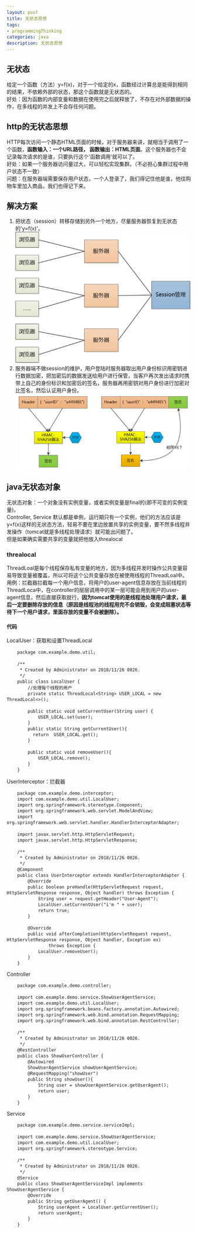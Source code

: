 ```yaml
---
layout: post
title: 无状态思想
tags:
- programmingThinking
categories: java
description: 无状态思想
---
```

## 无状态
给定一个函数（方法）y=f(x)，对于一个给定的x，函数经过计算总是能得到相同的结果，不依赖外部的状态，那这个函数就是无状态的。  
好处：因为函数的内部变量和数据在使用完之后就释放了，不存在对外部数据的操作，在多线程的并发上不会存任何问题。


<!-- more -->

## http的无状态思想
HTTP每次访问一个静态HTML页面的时候，对于服务器来讲，就相当于调用了一个函数，**函数输入：一个URL路径， 函数输出：HTML页面**。这个服务器也不会记录每次请求的是谁，只要执行这个'函数调用'就可以了。  
好处：如果一个服务器访问量过大，可以轻松实现集群。（不必担心集群过程中用户状态不一致）  
问题：在服务器端需要保存用户状态，一个人登录了，我们得记住他是谁，他往购物车里加入商品，我们也得记下来。  
## 解决方案
1. 把状态（session）转移存储到另外一个地方，尽量服务器恢复到无状态的'y=f(x)'。  
![session转移](\assets\img\Stateless_1.jpg)
1. 服务器端不做session的维护，用户登陆时服务器取出用户身份标识用密钥进行数据加密，把加密后的数据发送给用户进行保管，当客户再次发出请求时携带上自己的身份标识和加密后的签名，服务器再用密钥对用户身份进行加密对比签名，然后认证用户身份。  
![签名加密](\assets\img\Stateless_2.jpg)
## java无状态对象
无状态对象：一个对象没有实例变量，或者实例变量是final的(即不可变的实例变量)。  
Controller, Service 默认都是单例，运行期只有一个实例，他们的方法应该是y=f(x)这样的无状态方法，轻易不要在里边放置共享的实例变量，要不然多线程并发操作（tomcat就是多线程处理请求）就可能出问题了。  
但是如果确实需要共享的变量就把他放入threalocal  
### threalocal
ThreadLoal是每个线程保存私有变量的地方，因为多线程并发时操作公共变量容易导致变量被覆盖，所以可将这个公共变量存放在被使用线程的ThreadLoal中。  
用例：拦截器拦截每一个用户信息，将用户的user-agent信息存放在当前线程的ThreadLoca中，在controller的层层调用中的某一层可能会用到用户的user-agent信息，然后直接获取就行，**因为tomcat使用的是线程池处理用户请求，最后一定要删除存放的信息（原因是线程池的线程用完不会销毁，会变成阻塞状态等待下一个用户请求，里面存放的变量不会被删除）。**  
#### 代码
LocalUser：获取和设置ThreadLocal  
```
	package com.example.demo.util;

	/**
	 * Created by Administrator on 2018/11/26 0026.
	 */
	public class LocalUser {
		//处理每个线程的用户
		private static ThreadLocal<String> USER_LOCAL = new ThreadLocal<>();

		public static void setCurrentUser(String user) {
			USER_LOCAL.set(user);
		}
		public static String getCurrentUser(){
		  return  USER_LOCAL.get();
		}

		public static void removeUser(){
			USER_LOCAL.remove();
		}
	}
```
UserInterceptor：拦截器  
```
	package com.example.demo.interceptor;
	import com.example.demo.util.LocalUser;
	import org.springframework.stereotype.Component;
	import org.springframework.web.servlet.ModelAndView;
	import org.springframework.web.servlet.handler.HandlerInterceptorAdapter;

	import javax.servlet.http.HttpServletRequest;
	import javax.servlet.http.HttpServletResponse;

	/**
	 * Created by Administrator on 2018/11/26 0026.
	 */
	@Component
	public class UserInterceptor extends HandlerInterceptorAdapter {
		@Override
		public boolean preHandle(HttpServletRequest request, HttpServletResponse response, Object handler) throws Exception {
			String user = request.getHeader("User-Agent");
			LocalUser.setCurrentUser("i'm " + user);
			return true;
		}

		@Override
		public void afterCompletion(HttpServletRequest request, HttpServletResponse response, Object handler, Exception ex)
				throws Exception {
			LocalUser.removeUser();
		}
	}
```
Controller  
```
	package com.example.demo.controller;

	import com.example.demo.service.ShowUserAgentService;
	import com.example.demo.util.LocalUser;
	import org.springframework.beans.factory.annotation.Autowired;
	import org.springframework.web.bind.annotation.RequestMapping;
	import org.springframework.web.bind.annotation.RestController;

	/**
	 * Created by Administrator on 2018/11/26 0026.
	 */
	@RestController
	public class ShowUserController {
		@Autowired
		ShowUserAgentService showUserAgentService;
		@RequestMapping("showUser")
		public String showUser(){
			String user = showUserAgentService.getUserAgent();
			return user;
		}
	}
```
Service  
```
	package com.example.demo.service.serviceImpl;

	import com.example.demo.service.ShowUserAgentService;
	import com.example.demo.util.LocalUser;
	import org.springframework.stereotype.Service;

	/**
	 * Created by Administrator on 2018/11/26 0026.
	 */
	@Service
	public class ShowUserAgentServiceImpl implements ShowUserAgentService {
		@Override
		public String getUserAgent() {
			String userAgent = LocalUser.getCurrentUser();
			return userAgent;
		}
	}
```









